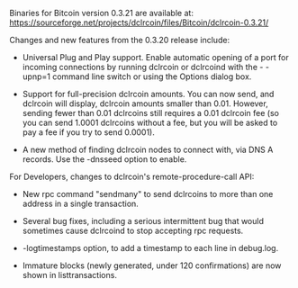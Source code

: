 Binaries for Bitcoin version 0.3.21 are available at:
  https://sourceforge.net/projects/dclrcoin/files/Bitcoin/dclrcoin-0.3.21/

Changes and new features from the 0.3.20 release include:

* Universal Plug and Play support.  Enable automatic opening of a port for incoming connections by running dclrcoin or dclrcoind with the - -upnp=1 command line switch or using the Options dialog box.

* Support for full-precision dclrcoin amounts.  You can now send, and dclrcoin will display, dclrcoin amounts smaller than 0.01.  However, sending fewer than 0.01 dclrcoins still requires a 0.01 dclrcoin fee (so you can send 1.0001 dclrcoins without a fee, but you will be asked to pay a fee if you try to send 0.0001).

* A new method of finding dclrcoin nodes to connect with, via DNS A records. Use the -dnsseed option to enable.

For Developers, changes to dclrcoin's remote-procedure-call API:

* New rpc command "sendmany" to send dclrcoins to more than one address in a single transaction.

* Several bug fixes, including a serious intermittent bug that would sometimes cause dclrcoind to stop accepting rpc requests. 

* -logtimestamps option, to add a timestamp to each line in debug.log.

* Immature blocks (newly generated, under 120 confirmations) are now shown in listtransactions.
